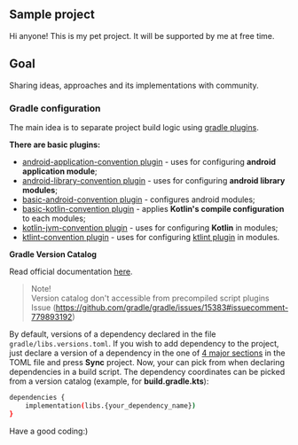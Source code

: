 ## Sample project

Hi anyone! This is my pet project. It will be supported by me at free time.

## Goal

Sharing ideas, approaches and its implementations with community.

### Gradle configuration

The main idea is to separate project build logic using [gradle plugins](https://docs.gradle.org/current/userguide/plugins.html).

__There are basic plugins:__

* [android-application-convention plugin](/build-logic/src/main/kotlin/android-application-convention.gradle.kts) -
  uses for configuring __android application module__;
* [android-library-convention plugin](/build-logic/src/main/kotlin/android-library-convention.gradle.kts) -
  uses for configuring __android library modules__;
* [basic-android-convention plugin](/build-logic/src/main/kotlin/basic-android-convention.gradle.kts) -
  configures android modules;
* [basic-kotlin-convention plugin](/build-logic/src/main/kotlin/basic-kotlin-convention.gradle.kts) -
  applies __Kotlin's compile configuration__ to each modules;
* [kotlin-jvm-convention plugin](/build-logic/src/main/kotlin/kotlin-jvm-convention.gradle.kts) -
  uses for configuring __Kotlin__ in modules;
* [ktlint-convention plugin](/build-logic/src/main/kotlin/ktlint-convention.gradle.kts) -
  uses for configuring [ktlint plugin](https://github.com/JLLeitschuh/ktlint-gradle) in modules.

__Gradle Version Catalog__

Read official documentation [here](https://docs.gradle.org/current/userguide/platforms.html).
> Note!  
> Version catalog don't accessible from precompiled script plugins  
> Issue (https://github.com/gradle/gradle/issues/15383#issuecomment-779893192)

By default, versions of a dependency declared in the file `gradle/libs.versions.toml`.
If you wish to add dependency to the project, just declare a version of a dependency in the one of [4 major sections](https://docs.gradle.org/current/userguide/platforms.html#sub::toml-dependencies-format) in the TOML file and press __Sync__ project.
Now, your can pick from when declaring dependencies in a build script.
The dependency coordinates can be picked from a version catalog (example, for __build.gradle.kts__):
```sh
dependencies {
    implementation(libs.{your_dependency_name})
}
```

Have a good coding:)
